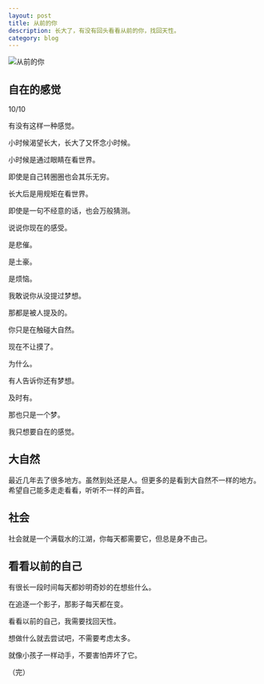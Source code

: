 ```yaml
---
layout: post
title: 从前的你
description: 长大了，有没有回头看看从前的你，找回天性。
category: blog
---
```

![从前的你](http://lanyg.com/images/blog/before_your_self.jpg)

## 自在的感觉
   10/10

有没有这样一种感觉。

小时候渴望长大，长大了又怀念小时候。

小时候是通过眼睛在看世界。

即使是自己转圈圈也会其乐无穷。

长大后是用规矩在看世界。

即使是一句不经意的话，也会万般猜测。

说说你现在的感受。

是悲催。

是土豪。

是烦恼。

我敢说你从没提过梦想。

那都是被人提及的。

你只是在触碰大自然。

现在不让摸了。

为什么。

有人告诉你还有梦想。

及时有。

那也只是一个梦。

我只想要自在的感觉。

## 大自然

最近几年去了很多地方。虽然到处还是人。但更多的是看到大自然不一样的地方。希望自己能多走走看看，听听不一样的声音。

## 社会

社会就是一个满载水的江湖，你每天都需要它，但总是身不由己。

## 看看以前的自己

有很长一段时间每天都妙明奇妙的在想些什么。

在追逐一个影子，那影子每天都在变。

看看以前的自己，我需要找回天性。

想做什么就去尝试吧，不需要考虑太多。

就像小孩子一样动手，不要害怕弄坏了它。

（完）